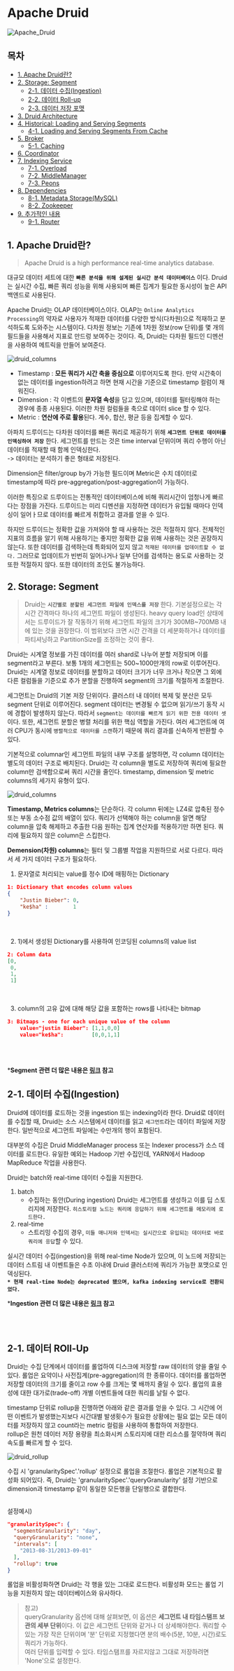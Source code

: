 # Apache Druid

![Apache_Druid](./img/2023_07_28/apache_druid.png)

## **목차**
- [1. Apache Druid란?](#1)
- [2. Storage: Segment](#2)
    - [2-1. 데이터 수집(Ingestion)](#2-1)
    - [2-2. 데이터 Roll-up](#2-2)
    - [2-3. 데이터 저장 포맷](#2-3)
- [3. Druid Architecture](#3)
- [4. Historical: Loading and Serving Segments](#4)
    - [4-1. Loading and Serving Segments From Cache](#4-1)
- [5. Broker](#5)
    - [5-1. Caching](#5-1)
- [6. Coordinator](#6)
- [7. Indexing Service](#7)
    - [7-1. Overload](#7-1)
    - [7-2. MiddleManager](#7-2)
    - [7-3. Peons](#7-3)
- [8. Dependencies](#8)
    - [8-1. Metadata Storage(MySQL)](#8-1)
    - [8-2. Zookeeper](#8-2)
- [9. 추가적인 내용](#9)
    - [9-1. Router](#9-1)


## 1. Apache Druid란? <a id="1"></a>
> Apache Druid is a high performance real-time analytics database.

대규모 데이터 세트에 대한 **`빠른 분석을 위해 설계된 실시간 분석 데이터베이스`** 이다. Druid는 실시간 수집, 빠른 쿼리 성능을 위해 사용되며 빠른 집계가 필요한 동시성이 높은 API 백엔드로 사용된다.

Apache Druid는 OLAP 데이터베이스이다. OLAP는 `Online Analytics Processing`의 약자로 사용자가 적재한 데이터를 다양한 방식(다차원)으로 적재하고 분석하도록 도와주는 시스템이다. 다차원 정보는 기존에 1차원 정보(row 단위)를 몇 개의 필드들을 사용해서 지표로 만드렁 보여주는 것이다. 즉, Druid는 다차원 필드인 디멘션을 사용하여 메트릭을 만들어 보여준다.


![druid_columns](./img/2023_07_28/druid_columns.png)

- Timestamp : **모든 쿼리가 시간 축을 중심으로** 이루어지도록 한다. 만약 시간축이 없는 데이터를 ingestion하려고 하면 현재 시간을 기준으로 timestamp 컬럼이 채워진다.
- Dimension : 각 이벤트의 **문자열 속성**을 담고 있으며, 데이터를 필터링해야 하는 경우에 종종 사용된다. 이러한 차원 컬럼들을 축으로 데이터 slice 할 수 있다.
- Metric : **연산에 주로 활용**된다. 계수, 합산, 평균 등을 집계할 수 있다.

아파치 드루이드는 다차원 데이터를 빠른 쿼리로 제공하기 위해 **`세그먼트 단위로 데이터를 인덱싱하여 저장`** 한다. 세그먼트를 만드는 것은 time interval 단위이며 쿼리 수행이 아닌 데이터를 적재할 때 함께 인덱싱한다.  
-> 데이터는 분석하기 좋은 형태로 저장된다.

Dimension은 filter/group by가 가능한 필드이며 Metric은 수치 데이터로 timestamp에 따라 pre-aggregation/post-aggregation이 가능하다.

이러한 특징으로 드루이드는 전통적인 데이터베이스에 비해 쿼리시간이 엄청나게 빠르다는 장점을 가진다. 드루이드는 미리 디멘션을 지정하면 데이터가 유입될 때마다 인덱싱이 일어ㅏ므로 데이터를 빠르게 취합하고 결과를 얻을 수 있다.

하지만 드루이드는 정확한 값을 가져와야 할 때 사용하는 것은 적절하지 않다. 전체적인 지표의 흐름을 알기 위해 사용하기는 좋지만 정확한 값을 위해 사용하는 것은 권장하지 않는다. 또한 데이터를 검색하는데 특화되어 있지 않고 `적재된 데이터를 업데이트할 수 없다.` 그러므로 업데이트가 빈번히 일어나거나 일부 단어를 검색하는 용도로 사용하는 것 또한 적절하지 않다. 또한 데이터의 조인도 불가능하다.


## 2. Storage: Segment <a id="2"></a>
> Druid는 **`시간별로 분할된 세그먼트 파일에 인덱스를 저장`** 한다. 기본설정으로는 각 시간 간격마다 하나의 세그먼트 파일이 생성된다. heavy query load인 상태에서는 드루이드가 잘 작동하기 위해 세그먼트 파일의 크기가 300MB~700MB 내에 있는 것을 권장한다. 이 범위보다 크면 시간 간격을 더 세분화하거나 데이터를 파티셔닝하고 PartitionSize를 조정하는 것이 좋다.

Druid는 시계열 정보를 가진 데이터를 여러 shard로 나누어 분할 저장되며 이를 segment라고 부른다. 보통 1개의 세그먼트는 500~1000만개의 row로 이루어진다. Druid는 시계열 정보로 데이터를 분할하고 데이터 크기가 너무 크거나 작으면 그 외에 다른 컬럼들을 기준으로 추가 분할을 진행하여 segment의 크기를 적절하게 조절한다.

세그먼트는 Druid의 기본 저장 단위이다. 클러스터 내 데이터 복제 및 분산은 모두 segment 단위로 이루어진다. segment 데이터는 변경될 수 없으며 읽기/쓰기 동작 시에 경합이 발생하지 않는다. 따라서 `segment는 데이터를 빠르게 읽기 위한 전용 데이터 셋`이다.
또한, 세그먼트 분할은 병렬 처리를 위한 핵심 역할을 가진다. 여러 세그먼트에 여러 CPU가 동시에 `병렬적으로 데이터를 스캔`하기 때문에 쿼리 결과를 신속하게 반환할 수 있다.

기본적으로 columnar인 세그먼트 파일의 내부 구조를 설명하면, 각 column 데이터는 별도의 데이터 구조로 배치된다. Druid는 각 column을 별도로 저장하여 쿼리에 필요한 column만 검색함으로써 쿼리 시간을 줄인다. timestamp, dimension 및 metric columns의 세가지 유형이 있다.

![druid_columns](./img/2023_07_28/druid_columns.png)

**Timestamp, Metrics columns**는 단순하다. 각 column 뒤에는 LZ4로 압축된 정수 또는 부동 소수점 값의 배열이 있다. 쿼리가 선택해야 하는 column을 알면 해당 column을 압축 해제하고 추출한 다음 원하는 집계 연산자를 적용하기만 하면 된다. 쿼리에 필요하지 않은 column은 스킵한다.

**Demension(차원) columns**는 필터 및 그룹별 작업을 지원하므로 서로 다르다. 따라서 세 가지 데이터 구조가 필요하다.

1) 문자열로 처리되는 value를 정수 ID에 매핑하는 Dictionary
```json
1: Dictionary that encodes column values
{
    "Justin Bieber": 0,
    "ke$ha" :        1
}
```
<br/>

2) 1)에서 생성된 Dictionary를 사용하여 인코딩된 columns의 value list
```json
2: Column data
[0,
 0,
 1,
 1]
```
<br/>

3) column의 고유 값에 대해 해당 값을 포함하는 rows를 나타내는 bitmap
```json
3: Bitmaps - one for each unique value of the column
    value="justin Bieber": [1,1,0,0]
    value="ke$ha":         [0,0,1,1]
```

<br/>
<br/>

***Segment 관련 더 많은 내용은 <a href="https://druid.apache.org/docs/0.13.0-incubating/design/segments.html">링크</a> 참고**

## 2-1. 데이터 수집(Ingestion) <a id="2-1"></a>
Druid에 데이터를 로드하는 것을 ingestion 또는 indexing이라 한다. Druid로 데이터를 수집할 때, Druid는 소스 시스템에서 데이터를 읽고 `세그먼트`라는 데이터 파일에 저장한다. 일반적으로 세그먼트 파일에는 수만개의 행이 포함된다.

대부분의 수집은 Druid MiddleManager process 또는 Indexer process가 소스 데이터를 로드한다. 유일한 예외는 Hadoop 기반 수집인데, YARN에서 Hadoop MapReduce 작업을 사용한다.

Druid는 batch와 real-time 데이터 수집을 지원한다.
1) batch
    - 수집하는 동안(During ingestion) Druid는 세그먼트를 생성하고 이를 딥 스토리지에 저장한다. `히스토리컬 노드는 쿼리에 응답하기 위해 세그먼트를 메모리에 로드한다.`
2) real-time
    - 스트리밍 수집의 경우, `미들 매니저와 인덱서는 실시간으로 유입되는 데이터로 바로 쿼리에 응답`할 수 있다.

실시간 데이터 수집(ingestion)을 위해 real-time Node가 있으며, 이 노드에 저장되는 데이터 스트림 내 이벤트들은 수초 이내에 Druid 클러스터에 쿼리가 가능한 포맷으로 인덱싱된다.   
**`* 현재 real-time Node는 deprecated 됐으며, kafka indexing service로 전환되었다.`**

***Ingestion 관련 더 많은 내용은 <a href="https://druid.apache.org/docs/latest/ingestion/index.html">링크</a> 참고**

<br/>
<br/>

## 2-1. 데이터 ROll-Up <a id="2-2"></a>
Druid는 수집 단계에서 데이터를 롤업하여 디스크에 저장할 raw 데이터의 양을 줄일 수 있다. 롤업은 요약이나 사전집계(pre-aggregation)의 한 종류이다. 데이터를 롤업하면 저장할 데이터의 크기를 줄이고 row 수를 크게는 몇 배까지 줄일 수 있다. 롤업의 효용성에 대한 대가로(trade-off) 개별 이벤트들에 대한 쿼리를 날릴 수 없다.

timestamp 단위로 rollup을 진행하면 아래와 같은 결과를 얻을 수 있다. 그 시간에 어떤 이벤트가 발생했는지보다 시간대별 발생횟수가 필요한 상황에는 필요 없는 모든 데이터를 저장하지 않고 count라는 metric 컬럼을 사용하여 통합하여 저장한다.  
rollup은 원천 데이터 저장 용량을 최소화시켜 스토리지에 대한 리소스를 절약하며 쿼리속도를 빠르게 할 수 있다.

![druid_rollup](./img/2023_07_28/druid_rollup.png)

수집 시 'granularitySpec'.'rollup' 설정으로 롤업을 조절한다. 롤업은 기본적으로 활성화 되어있다. 즉, Druid는 'granularitySpec'.'queryGranularity' 설정 기반으로 dimension과 timestamp 같이 동일한 모든행을 단일행으로 결합한다.

<br/>
설정예시)

```json
"granularitySpec": {
  "segmentGranularity": "day",
  "queryGranularity": "none",
  "intervals": [
    "2013-08-31/2013-09-01"
  ],
  "rollup": true
}
```

롤업을 비활성화하면 Druid는 각 행을 있는 그대로 로드한다. 비활성화 모드는 롤업 기능을 지원하지 않는 데이터베이스와 유사하다.

> 참고)  
> queryGranularity 옵션에 대해 살펴보면, 이 옵션은 **세그먼트 내 타임스탬프 보관의 세부 단위**이다. 이 값은 세그먼트 단위와 같거나 더 상세해야한다. 쿼리할 수 있는 가장 작은 단위이며 '분' 단위로 지정했다면 분의 배수(5분, 10분, 시간)로도 쿼리가 가능하다.  
> 여러 단위를 입력할 수 있다. 타임스탬프를 자르지않고 그대로 저장하려면 'None'으로 설정한다.  